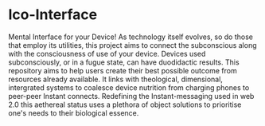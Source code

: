 # Ico-Interface
Mental Interface for your Device! 
As technology itself evolves, so do those that employ its utilities, this project aims to connect the subconscious along with the consciousness of use
of your device. Devices used subconsciously, or in a fugue state, can have duodidactic results. This repository aims to help users create their best possible
outcome from resources already available.
It links with theological, dimensional, intergrated systems to coalesce device nutrition from charging phones to peer-peer Instant connects.
Redefining the Instant-messaging used in web 2.0 this aethereal status uses a plethora of object solutions to prioritise one's needs to their 
biological essence.
